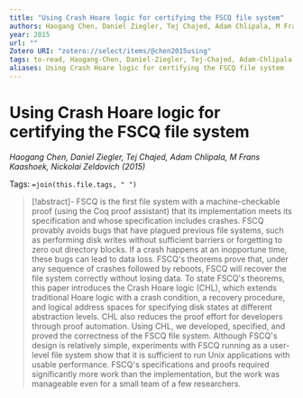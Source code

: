 ```yaml
---
title: "Using Crash Hoare logic for certifying the FSCQ file system"
authors: Haogang Chen, Daniel Ziegler, Tej Chajed, Adam Chlipala, M Frans Kaashoek, Nickolai Zeldovich
year: 2015
url: ""
Zotero URI: "zotero://select/items/@chen2015using"
tags: to-read, Haogang-Chen, Daniel-Ziegler, Tej-Chajed, Adam-Chlipala, M Frans-Kaashoek, Nickolai-Zeldovich
aliases: Using Crash Hoare logic for certifying the FSCQ file system
---
```


# Using Crash Hoare logic for certifying the FSCQ file system  
_Haogang Chen, Daniel Ziegler, Tej Chajed, Adam Chlipala, M Frans Kaashoek, Nickolai Zeldovich (2015)_

Tags: `=join(this.file.tags, " ")`

> [!abstract]-
> FSCQ is the first file system with a machine-checkable proof (using the Coq proof assistant) that its implementation meets its specification and whose specification includes crashes. FSCQ provably avoids bugs that have plagued previous file systems, such as performing disk writes without sufficient barriers or forgetting to zero out directory blocks. If a crash happens at an inopportune time, these bugs can lead to data loss. FSCQ's theorems prove that, under any sequence of crashes followed by reboots, FSCQ will recover the file system correctly without losing data. To state FSCQ's theorems, this paper introduces the Crash Hoare logic (CHL), which extends traditional Hoare logic with a crash condition, a recovery procedure, and logical address spaces for specifying disk states at different abstraction levels. CHL also reduces the proof effort for developers through proof automation. Using CHL, we developed, specified, and proved the correctness of the FSCQ file system. Although FSCQ's design is relatively simple, experiments with FSCQ running as a user-level file system show that it is sufficient to run Unix applications with usable performance. FSCQ's specifications and proofs required significantly more work than the implementation, but the work was manageable even for a small team of a few researchers.


